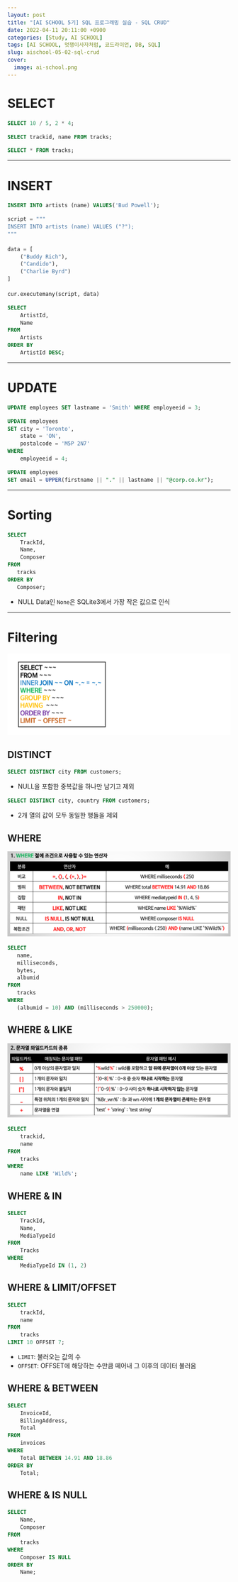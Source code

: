 ```yaml
---
layout: post
title: "[AI SCHOOL 5기] SQL 프로그래밍 실습 - SQL CRUD"
date: 2022-04-11 20:11:00 +0900
categories: [Study, AI SCHOOL]
tags: [AI SCHOOL, 멋쟁이사자처럼, 코드라이언, DB, SQL]
slug: aischool-05-02-sql-crud
cover:
  image: ai-school.png
---
```


# SELECT

```sql
SELECT 10 / 5, 2 * 4;
```

```sql
SELECT trackid, name FROM tracks;
```

```sql
SELECT * FROM tracks;
```

---

# INSERT

```sql
INSERT INTO artists (name) VALUES('Bud Powell');
```

```python
script = """
INSERT INTO artists (name) VALUES ("?");
"""

data = [
    ("Buddy Rich"),
    ("Candido"),
    ("Charlie Byrd")
]

cur.executemany(script, data)
```

```sql
SELECT
    ArtistId,
    Name
FROM
    Artists
ORDER BY
    ArtistId DESC;
```

---

# UPDATE

```sql
UPDATE employees SET lastname = 'Smith' WHERE employeeid = 3;
```

```sql
UPDATE employees
SET city = 'Toronto', 
    state = 'ON',
    postalcode = 'M5P 2N7'
WHERE
    employeeid = 4;
```

```sql
UPDATE employees
SET email = UPPER(firstname || "." || lastname || "@corp.co.kr");
```

---

# Sorting

```sql
SELECT 
    TrackId, 
    Name, 
    Composer 
FROM 
   tracks
ORDER BY 
   Composer;
```

- NULL Data인 `None`은 SQLite3에서 가장 작은 값으로 인식

---

# Filtering

![filter](https://github.com/minyeamer/til/blob/main/.media/activities/ai-school/05-sql-programming/02-sql-crud/filter.png?raw=true)

## DISTINCT

```sql
SELECT DISTINCT city FROM customers;
```

- NULL을 포함한 중복값을 하나만 남기고 제외

```sql
SELECT DISTINCT city, country FROM customers;
```

- 2개 열의 값이 모두 동일한 행들을 제외

## WHERE

![where](https://github.com/minyeamer/til/blob/main/.media/activities/ai-school/05-sql-programming/02-sql-crud/where.png?raw=true)

```sql
SELECT
   name,
   milliseconds,
   bytes,
   albumid
FROM
   tracks
WHERE
   (albumid = 10) AND (milliseconds > 250000);
```

## WHERE & LIKE

![wildcard](https://github.com/minyeamer/til/blob/main/.media/activities/ai-school/05-sql-programming/02-sql-crud/wildcard.png?raw=true)

```sql
SELECT
    trackid,
    name
FROM
    tracks
WHERE
    name LIKE 'Wild%';
```

## WHERE & IN

```sql
SELECT
    TrackId,
    Name,
    MediaTypeId
FROM
    Tracks
WHERE
    MediaTypeId IN (1, 2)
```

## WHERE & LIMIT/OFFSET

```sql
SELECT
    trackId,
    name
FROM
    tracks
LIMIT 10 OFFSET 7;
```
- `LIMIT`: 불러오는 값의 수
- `OFFSET`: OFFSET에 해당하는 수만큼 떼어내 그 이후의 데이터 불러옴

## WHERE & BETWEEN

```sql
SELECT
    InvoiceId,
    BillingAddress,
    Total
FROM
    invoices
WHERE
    Total BETWEEN 14.91 AND 18.86
ORDER BY
    Total; 
```

## WHERE & IS NULL

```sql
SELECT
    Name, 
    Composer
FROM
    tracks
WHERE
    Composer IS NULL
ORDER BY 
    Name; 
```
